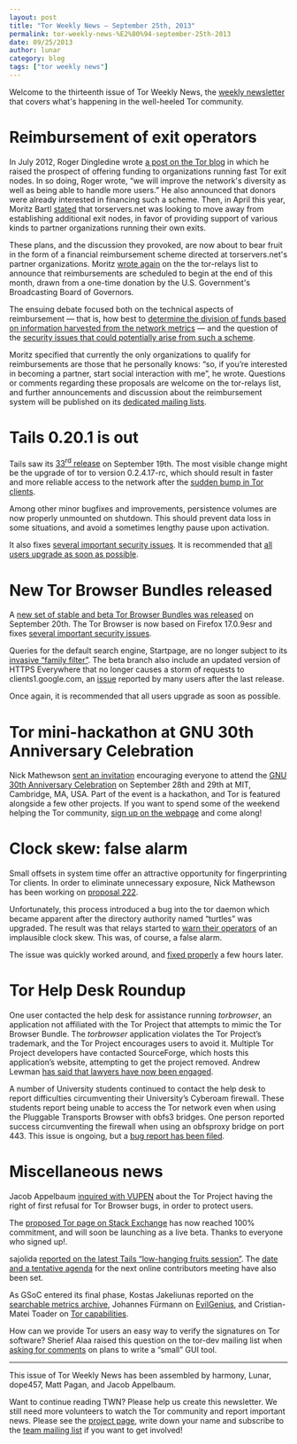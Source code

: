 ```yaml
---
layout: post
title: "Tor Weekly News — September 25th, 2013"
permalink: tor-weekly-news-%E2%80%94-september-25th-2013
date: 09/25/2013
author: lunar
category: blog
tags: ["tor weekly news"]
---
```


Welcome to the thirteenth issue of Tor Weekly News, the [weekly newsletter](https://lists.torproject.org/cgi-bin/mailman/listinfo/tor-news) that covers what's happening in the well-heeled Tor community.

# Reimbursement of exit operators

In July 2012, Roger Dingledine wrote [a post on the Tor blog](https://blog.torproject.org/blog/turning-funding-more-exit-relays) in which he raised the prospect of offering funding to organizations running fast Tor exit nodes. In so doing, Roger wrote, “we will improve the network's diversity as well as being able to handle more users.” He also announced that donors were already interested in financing such a scheme. Then, in April this year, Moritz Bartl [stated](https://lists.torproject.org/pipermail/tor-relays/2013-April/001996.html) that torservers.net was looking to move away from establishing additional exit nodes, in favor of providing support of various kinds to partner organizations running their own exits.

These plans, and the discussion they provoked, are now about to bear fruit in the form of a financial reimbursement scheme directed at torservers.net's partner organizations. Moritz [wrote again](https://lists.torproject.org/pipermail/tor-relays/2013-September/002824.html) on the the tor-relays list to announce that reimbursements are scheduled to begin at the end of this month, drawn from a one-time donation by the U.S. Government's Broadcasting Board of Governors.

The ensuing debate focused both on the technical aspects of reimbursement — that is, how best to [determine the division of funds based on information harvested from the network metrics](https://lists.torproject.org/pipermail/tor-relays/2013-September/002825.html) — and the question of the [security issues that could potentially arise from such a scheme](https://lists.torproject.org/pipermail/tor-relays/2013-September/002831.html).

Moritz specified that currently the only organizations to qualify for reimbursements are those that he personally knows: “so, if you’re interested in becoming a partner, start social interaction with me”, he wrote. Questions or comments regarding these proposals are welcome on the tor-relays list, and further announcements and discussion about the reimbursement system will be published on its [dedicated mailing lists](https://lists.torproject.org/pipermail/tor-relays/2013-May/002138.html).

# Tails 0.20.1 is out

Tails saw its [33<sup>rd</sup> release](https://tails.boum.org/news/version_0.20.1/) on September 19th. The most visible change might be the upgrade of tor to version 0.2.4.17-rc, which should result in faster and more reliable access to the network after the [sudden bump in Tor clients](https://blog.torproject.org/blog/how-to-handle-millions-new-tor-clients).

Among other minor bugfixes and improvements, persistence volumes are now properly unmounted on shutdown. This should prevent data loss in some situations, and avoid a sometimes lengthy pause upon activation.

It also fixes [several important security issues](https://tails.boum.org/security/Numerous_security_holes_in_0.20/). It is recommended that [all users upgrade as soon as possible](https://tails.boum.org/news/version_0.20.1/).

# New Tor Browser Bundles released

A [new set of stable and beta Tor Browser Bundles was released](https://blog.torproject.org/blog/new-tor-browser-bundles-firefox-1709esr) on September 20th. The Tor Browser is now based on Firefox 17.0.9esr and fixes [several important security issues](https://www.mozilla.org/security/known-vulnerabilities/firefoxESR.html#firefox17.0.9).

Queries for the default search engine, Startpage, are no longer subject to its [invasive “family filter”](https://bugs.torproject.org/8839). The beta branch also include an updated version of HTTPS Everywhere that no longer causes a storm of requests to clients1.google.com, an [issue](https://bugs.torproject.org/9713) reported by many users after the last release.

Once again, it is recommended that all users upgrade as soon as possible.

# Tor mini-hackathon at GNU 30th Anniversary Celebration

Nick Mathewson [sent an invitation](https://lists.torproject.org/pipermail/tor-talk/2013-September/030154.html) encouraging everyone to attend the [GNU 30th Anniversary Celebration](https://gnu.org/gnu30/celebration) on September 28th and 29th at MIT, Cambridge, MA, USA. Part of the event is a hackathon, and Tor is featured alongside a few other projects. If you want to spend some of the weekend helping the Tor community, [sign up on the webpage](https://crm.fsf.org/civicrm/event/register?id=10) and come along!

# Clock skew: false alarm

Small offsets in system time offer an attractive opportunity for fingerprinting Tor clients. In order to eliminate unnecessary exposure, Nick Mathewson has been working on [proposal 222](https://gitweb.torproject.org/torspec.git/blob_plain/refs/heads/master:/proposals/222-remove-client-timestamps.txt).

Unfortunately, this process introduced a bug into the tor daemon which became apparent after the directory authority named “turtles” was upgraded. The result was that relays started to [warn their operators](https://lists.torproject.org/pipermail/tor-relays/2013-September/002888.html) of an implausible clock skew. This was, of course, a false alarm.

The issue was quickly worked around, and [fixed properly](https://bugs.torproject.org/9798) a few hours later.

# Tor Help Desk Roundup

One user contacted the help desk for assistance running _torbrowser_, an application not affiliated with the Tor Project that attempts to mimic the Tor Browser Bundle. The _torbrowser_ application violates the Tor Project’s trademark, and the Tor Project encourages users to avoid it. Multiple Tor Project developers have contacted SourceForge, which hosts this application’s website, attempting to get the project removed. Andrew Lewman [has said that lawyers have now been engaged](https://lists.torproject.org/pipermail/tor-talk/2013-August/029614.html).

A number of University students continued to contact the help desk to report difficulties circumventing their University’s Cyberoam firewall. These students report being unable to access the Tor network even when using the Pluggable Transports Browser with obfs3 bridges. One person reported success circumventing the firewall when using an obfsproxy bridge on port 443. This issue is ongoing, but a [bug report has been filed](https://bugs.torproject.org/9601).

# Miscellaneous news

Jacob Appelbaum [inquired with VUPEN](http://storify.com/fredericjacobs/discussion-between-tor-s-ioerror-and-vupen-s-chaou) about the Tor Project having the right of first refusal for Tor Browser bugs, in order to protect users.

The [proposed Tor page on Stack Exchange](http://area51.stackexchange.com/proposals/56447/tor) has now reached 100% commitment, and will soon be launching as a live beta. Thanks to everyone who signed up!.

sajolida [reported on the latest Tails “low-hanging fruits session”](https://mailman.boum.org/pipermail/tails-dev/2013-September/003703.html). The [date and a tentative agenda](https://mailman.boum.org/pipermail/tails-dev/2013-September/003696.html) for the next online contributors meeting have also been set.

As GSoC entered its final phase, Kostas Jakeliunas reported on the [searchable metrics archive](https://lists.torproject.org/pipermail/tor-dev/2013-September/005483.html), Johannes Fürmann on [EvilGenius](https://lists.torproject.org/pipermail/tor-dev/2013-September/005484.html), and Cristian-Matei Toader on [Tor capabilities](https://lists.torproject.org/pipermail/tor-dev/2013-September/005490.html).

How can we provide Tor users an easy way to verify the signatures on Tor software? Sherief Alaa raised this question on the tor-dev mailing list when [asking for comments](https://lists.torproject.org/pipermail/tor-dev/2013-September/005491.html) on plans to write a “small” GUI tool.

* * *

This issue of Tor Weekly News has been assembled by harmony, Lunar, dope457, Matt Pagan, and Jacob Appelbaum.

Want to continue reading TWN? Please help us create this newsletter. We still need more volunteers to watch the Tor community and report important news. Please see the [project page](https://trac.torproject.org/projects/tor/wiki/TorWeeklyNews), write down your name and subscribe to the [team mailing list](https://lists.torproject.org/cgi-bin/mailman/listinfo/news-team) if you want to get involved!

